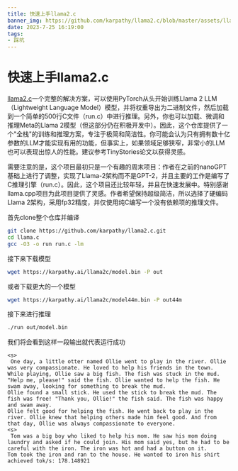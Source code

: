 ```yaml
---
title: 快速上手llama2.c
banner_img: https://github.com/karpathy/llama2.c/blob/master/assets/llama_cute.jpg
date: 2023-7-25 16:19:00
tags:
- 踩坑
---
```

# 快速上手llama2.c
[llama2.c](https://github.com/karpathy/llama2.c.git)一个完整的解决方案，可以使用PyTorch从头开始训练Llama 2 LLM（Lightweight Language Model）模型，并将权重导出为二进制文件，然后加载到一个简单的500行C文件（run.c）中进行推理。另外，你也可以加载、微调和推理Meta的Llama 2模型（但这部分仍在积极开发中）。因此，这个仓库提供了一个"全栈"的训练和推理方案，专注于极简和简洁性。你可能会认为只有拥有数十亿参数的LLM才能实现有用的功能，但事实上，如果领域足够狭窄，非常小的LLM也可以表现出惊人的性能。建议参考TinyStories论文以获得灵感。

需要注意的是，这个项目最初只是一个有趣的周末项目：作者在之前的nanoGPT基础上进行了调整，实现了Llama-2架构而不是GPT-2，并且主要的工作是编写了C推理引擎（run.c）。因此，这个项目还比较年轻，并且在快速发展中。特别感谢llama.cpp项目为此项目提供了灵感。作者希望保持超级简洁，所以选择了硬编码Llama 2架构，采用fp32精度，并仅使用纯C编写一个没有依赖项的推理文件。

首先clone整个仓库并编译
```bash
git clone https://github.com/karpathy/llama2.c.git
cd llama.c
gcc -O3 -o run run.c -lm
```

接下来下载模型
```bash
wget https://karpathy.ai/llama2c/model.bin -P out
```

或者下载更大的一个模型
```bash
wget https://karpathy.ai/llama2c/model44m.bin -P out44m
```

接下来进行推理
```bash
./run out/model.bin
```

我们将会看到这样一段输出就代表运行成功
```
<s>
 One day, a little otter named Ollie went to play in the river. Ollie was very compassionate. He loved to help his friends in the town.
While playing, Ollie saw a big fish. The fish was stuck in the mud. "Help me, please!" said the fish. Ollie wanted to help the fish. He swam away, looking for something to break the mud.
Ollie found a small stick. He used the stick to break the mud. The fish was free! "Thank you, Ollie!" the fish said. The fish was happy and swam away.
Ollie felt good for helping the fish. He went back to play in the river. Ollie knew that helping others made him feel good. And from that day, Ollie was always compassionate to everyone.
<s>
 Tom was a big boy who liked to help his mom. He saw his mom doing laundry and asked if he could join. His mom said yes, but he had to be careful with the iron. The iron was hot and had a button on it.
Tom took the iron and ran to the house. He wanted to iron his shirt
achieved tok/s: 178.148921
```

